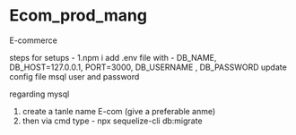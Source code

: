 # Ecom_prod_mang
E-commerce 

steps for setups -
1.npm i 
add .env file with - DB_NAME, DB_HOST=127.0.0.1, PORT=3000, DB_USERNAME , DB_PASSWORD
update config file msql user and password 

regarding mysql 
1. create a tanle name E-com (give a preferable anme)
2. then via cmd type - npx sequelize-cli db:migrate
